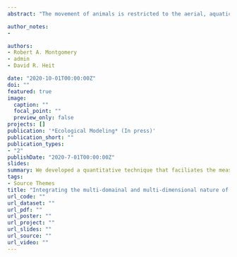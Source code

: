 ```yaml
---
abstract: "The movement of animals is restricted to the aerial, aquatic, subterranean, and terrestrial spatial domains to which they are evolutionarily adapted. Within each spatial domain, animals can move among landscapes comprised of fractals exceeding two dimensions (i.e., 2D+). Prevailing quantitative techniques however, tend to predict animal movement in 2D. This tendency provides the implicit assumption that animals move over flat planes. In reality, real-world ecosystems are rarely that simplistic. Thus, analytical reduction of landscape complexity to 2D represents a considerable, and largely unnoticed, source of bias in the ecological modelling of animal movement data. We present this nuanced description of animal movement across multiple spatial domains and multiple dimensions and discuss the implications of the biases that are inherent to much of the prevailing ecological modelling of animal spatial ecology."

author_notes:
-

authors:
- Robert A. Montgomery
- admin
- David R. Heit

date: "2020-10-01T00:00:00Z"
doi: ""
featured: true
image:
  caption: ""
  focal_point: ""
  preview_only: false
projects: []
publication: '*Ecological Modeling* (In press)'
publication_short: ""
publication_types:
- "2"
publishDate: "2020-7-01T00:00:00Z"
slides: 
summary: We developed a quantitative technique that faciliates the measurement of Giraffe Skin Disease using camera trap images.
tags:
- Source Themes
title: "Integrating the multi-domainal and multi-dimensional nature of animal movement into ecological modelling"
url_code: ""
url_dataset: ""
url_pdf: ""
url_poster: ""
url_project: ""
url_slides: ""
url_source: ""
url_video: ""
---
```


